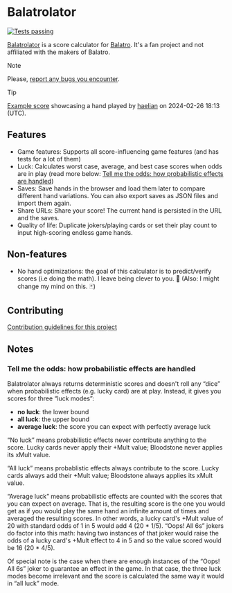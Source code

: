 # Balatrolator

[![Tests passing](https://github.com/kleinfreund/balatrolator/workflows/Tests/badge.svg)](https://github.com/kleinfreund/balatrolator/actions)

[Balatrolator](https://balatrolator.com/) is a score calculator for [Balatro](https://www.playbalatro.com/). It's a fan project and not affiliated with the makers of Balatro.

> [!NOTE]
> Please, [report any bugs you encounter](https://github.com/kleinfreund/balatrolator/issues/new/choose).

> [!TIP]
> [Example score](https://balatrolator.com/?state=---1-1--5-___________-11*_*_*_*_*_*_*_*_*_*_*_*-50********_122********_126*****0*3**_69****12.25****_132********_119****5.5****-0*3***2**1*_0*3**4*2**1*4_0*3**2****_0*3**5*2***_0*3**5*2***_0*3***2***) showcasing a hand played by [haelian](https://twitch.tv/haelian) on 2024-02-26 18:13 (UTC).

## Features

- Game features: Supports all score-influencing game features (and has tests for a lot of them)
- Luck: Calculates worst case, average, and best case scores when odds are in play (read more below: [Tell me the odds: how probabilistic effects are handled](#tell-me-the-odds-how-probabilistic-effects-are-handled))
- Saves: Save hands in the browser and load them later to compare different hand variations. You can also export saves as JSON files and import them again.
- Share URLs: Share your score! The current hand is persisted in the URL and the saves.
- Quality of life: Duplicate jokers/playing cards or set their play count to input high-scoring endless game hands.

## Non-features

- No hand optimizations: the goal of this calculator is to predict/verify scores (i.e doing the math). I leave being clever to you. 🤡 (Also: I might change my mind on this. 🃏)

## Contributing

[Contribution guidelines for this project](CONTRIBUTING.md)

## Notes

### Tell me the odds: how probabilistic effects are handled

Balatrolator always returns deterministic scores and doesn't roll any “dice” when probabilistic effects (e.g. lucky card) are at play. Instead, it gives you scores for three “luck modes”:

- **no luck**: the lower bound
- **all luck**: the upper bound
- **average luck**: the score you can expect with perfectly average luck

“No luck” means probabilistic effects never contribute anything to the score. Lucky cards never apply their +Mult value; Bloodstone never applies its xMult value.

“All luck” means probablistic effects always contribute to the score. Lucky cards always add their +Mult value; Bloodstone always applies its xMult value.

“Average luck” means probabilistic effects are counted with the scores that you can expect on average. That is, the resulting score is the one you would get as if you would play the same hand an infinite amount of times and averaged the resulting scores. In other words, a lucky card's +Mult value of 20 with standard odds of 1 in 5 would add 4 (20 * 1/5). “Oops! All 6s” jokers do factor into this math: having two instances of that joker would raise the odds of a lucky card's +Mult effect to 4 in 5 and so the value scored would be 16 (20 * 4/5).

Of special note is the case when there are enough instances of the “Oops! All 6s” joker to guarantee an effect in the game. In that case, the three luck modes become irrelevant and the score is calculated the same way it would in “all luck” mode.
